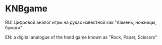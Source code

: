 # KNBgame
RU: Цифровой аналог  игры на руках известной как "Камень, ножницы, бумага"

EN: a digital analogue of the hand game known as "Rock, Paper, Scissors"

